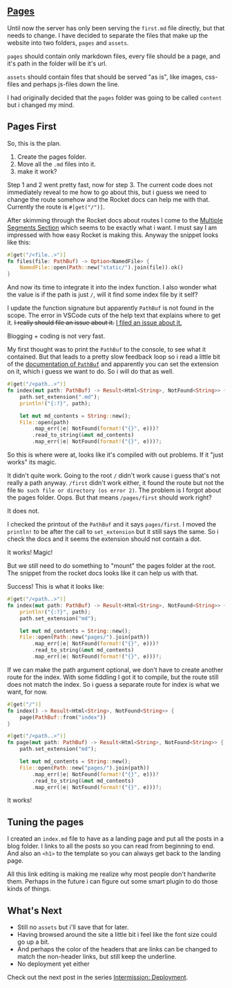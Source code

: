 ## [Pages](/blog/2017-02-11-pages)

Until now the server has only been serving the `first.md` file directly, but that needs to change. I have decided to separate the files that make up the website into two folders, `pages` and `assets`.

`pages` should contain only markdown files, every file should be a page, and it's path in the folder will be it's url.

`assets` should contain files that should be served "as is", like images, css-files and perhaps js-files down the line.

I had originally decided that the `pages` folder was going to be called `content` but i changed my mind.

## Pages First

So, this is the plan.

1. Create the pages folder.
2. Move all the `.md` files into it.
3. make it work?

Step 1 and 2 went pretty fast, now for step 3. The current code does not immediately reveal to me how to go about this, but i guess we need to change the route somehow and the Rocket docs can help me with that. Currently the route is `#[get("/")]`.

After skimming through the Rocket docs about routes I come to the [Multiple Segments Section](https://rocket.rs/guide/requests/#multiple-segments) which seems to be exactly what i want. I must say I am impressed with how easy Rocket is making this. Anyway the snippet looks like this:

```rust
#[get("/<file..>")]
fn files(file: PathBuf) -> Option<NamedFile> {
    NamedFile::open(Path::new("static/").join(file)).ok()
}
```

And now its time to integrate it into the index function. I also wonder what the value is if the path is just `/`, will it find some index file by it self?

I update the function signature but apparently `PathBuf` is not found in the scope. The error in VSCode cuts of the help text that explains where to get it. ~~I really should file an issue about it.~~ [I filed an issue about it.](https://github.com/rust-lang-nursery/rls-vscode/issues/255)

Blogging + coding is not very fast.

My first thought was to print the `PathBuf` to the console, to see what it contained. But that leads to a pretty slow feedback loop so i read a little bit of the [documentation of `PathBuf`](https://doc.rust-lang.org/std/path/struct.PathBuf.html) and apparently you can set the extension on it, which i guess we want to do. So i will do that as well.

```rust
#[get("/<path..>")]
fn index(mut path: PathBuf) -> Result<Html<String>, NotFound<String>> {
    path.set_extension(".md");
    println!("{:?}", path);

    let mut md_contents = String::new();
    File::open(path)
        .map_err(|e| NotFound(format!("{}", e)))?
        .read_to_string(&mut md_contents)
        .map_err(|e| NotFound(format!("{}", e)))?;
```

So this is where were at, looks like it's compiled with out problems. If it "just works" its magic.

It didn't quite work. Going to the root `/` didn't work cause i guess that's not really a path anyway. `/first` didn't work either, it found the route but not the file `No such file or directory (os error 2)`. The problem is I forgot about the pages folder. Oops. But that means `/pages/first` should work right?

It does not.

I checked the printout of the `PathBuf` and it says `pages/first`. I moved the `println!` to be after the call to `set_extension` but it still says the same. So i check the docs and it seems the extension should not contain a dot.

It works! Magic!

But we still need to do something to "mount" the pages folder at the root. The snippet from the rocket docs looks like it can help us with that.

Success! This is what it looks like:

```rust
#[get("/<path..>")]
fn index(mut path: PathBuf) -> Result<Html<String>, NotFound<String>> {
    println!("{:?}", path);
    path.set_extension("md");

    let mut md_contents = String::new();
    File::open(Path::new("pages/").join(path))
        .map_err(|e| NotFound(format!("{}", e)))?
        .read_to_string(&mut md_contents)
        .map_err(|e| NotFound(format!("{}", e)))?;
```

If we can make the path argument optional, we don't have to create another route for the index. With some fiddling I got it to compile, but the route still does not match the index. So i guess a separate route for index is what we want, for now.

```rust
#[get("/")]
fn index() -> Result<Html<String>, NotFound<String>> {
    page(PathBuf::from("index"))
}

#[get("/<path..>")]
fn page(mut path: PathBuf) -> Result<Html<String>, NotFound<String>> {
    path.set_extension("md");

    let mut md_contents = String::new();
    File::open(Path::new("pages/").join(path))
        .map_err(|e| NotFound(format!("{}", e)))?
        .read_to_string(&mut md_contents)
        .map_err(|e| NotFound(format!("{}", e)))?;
```

It works!

## Tuning the pages

I created an `index.md` file to have as a landing page and put all the posts in a blog folder. I links to all the posts so you can read from beginning to end. And also an `<h1>` to the template so you can always get back to the landing page.

All this link editing is making me realize why most people don't handwrite them. Perhaps in the future i can figure out some smart plugin to do those kinds of things.

## What's Next

* Still no `assets` but i'll save that for later.
* Having browsed around the site a little bit i feel like the font size could go up a bit.
* And perhaps the color of the headers that are links can be changed to match the non-header links, but still keep the underline.
* No deployment yet either

Check out the next post in the series [Intermission: Deployment](/blog/2017-02-11-intermission-deployment).
